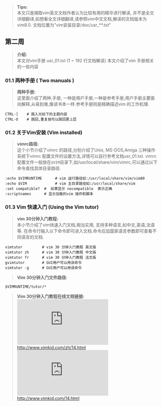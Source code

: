 ><b>Tips:</b><br>
    本文只是摘取vim英文文档作者认为比较有用的精华进行解读, 并不是全文详细翻译,如想看全文详细翻译,请参照vim中文文档,解读的文档版本为vim8.0. 文档位置为"vim安装目录/doc/usr_**.txt"

## 第二周   
><b>介绍:</b><br>
    本文对vim手册 usr_01.txt (1 ~ 192 行文档解读)
    本文介绍了vim 手册相关的一些内容

### 01.1 两种手册 ( Two manuals )

><b>两种手册:</b><br>
    这里面介绍了两种,手册, 一种是用户手册,一种是参考手册,用户手册主要面向解释,从易到难,像读书本一样.参考手册则是精确描述vim 的工作机理.

    CTRL-]    # 跳入光标下的主题内容
    CTRL-O    # 跳回,重复按可以跳回更上层

### 01.2 关于Vim安装 (Vim installed)

><b>vimrc路径:</b><br>
    这个小节介绍了vimrc 的路径,分别介绍了Unix, MS-DOS,Amiga 三种操作系统下vimrc 配置文件的设置方法,详情可以自行参考文档usr_01.txt. vimrc 配置文件一般放在`$VIM`目录下,如/usr/local/share/vim/vimrc,可以通过以下命令查找具体目录路径.

    :echo $VIMRUNTIME      # vim 运行路径如:/usr/local/share/vim/vim80
    :echo $VIM             # vim 主目录路径如:/usr/local/share/vim
    :set compatible?  #  如果显示 nocompatible  表示正确
    :scriptnames      # 显示加载的vim 插件和脚本

### 01.3 Vim 快速入门 (Using the Vim tutor)

><b>vim 30分钟入门教程:</b><br>
    本小节介绍了vim快速入门文档,相当实用, 支持多种语言,如中文,英语,法语等.  在命令行输入以下命令即可进入文档.命令后加国家语言参数即可查看不同语言的文档. 

    vimtutor         # vim 30 分钟入门教程 英文版
    vimtutor zh      # vim 30 分钟入门教程 中文版
    vimtutor fr      # vim 30 分钟入门教程 法文版
    gvimtutor        # GUI用户可以用该命令 
    vimtutor -g      # GUI用户可以用该命令 

><b>Vim 30分钟入门文件路径:</b><br>

    $VIMRUNTIME/tutor/*
    

><b>Vim 30分钟入门教程在线文档链接:</b><br>
[![Vim快速入门中文文档](http://www.vimkid.com/zh/14.html "Vim快速入门中文文档")](http://www.vimkid.com/zh/14.html)       http://www.vimkid.com/zh/14.html  <br/>
[![Vim快速入门英文文档](http://www.vimkid.com/14.html "Vim快速入门英文文档")](http://www.vimkid.com/14.html)       http://www.vimkid.com/14.html



